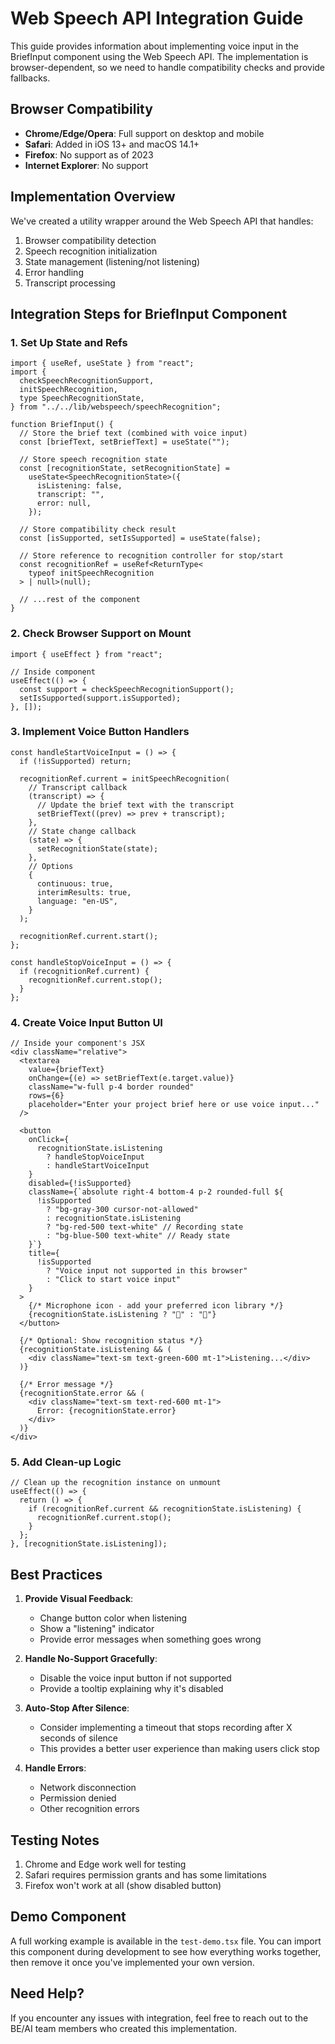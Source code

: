 # Web Speech API Integration Guide

This guide provides information about implementing voice input in the BriefInput component using the Web Speech API. The implementation is browser-dependent, so we need to handle compatibility checks and provide fallbacks.

## Browser Compatibility

- **Chrome/Edge/Opera**: Full support on desktop and mobile
- **Safari**: Added in iOS 13+ and macOS 14.1+
- **Firefox**: No support as of 2023
- **Internet Explorer**: No support

## Implementation Overview

We've created a utility wrapper around the Web Speech API that handles:

1. Browser compatibility detection
2. Speech recognition initialization
3. State management (listening/not listening)
4. Error handling
5. Transcript processing

## Integration Steps for BriefInput Component

### 1. Set Up State and Refs

```tsx
import { useRef, useState } from "react";
import {
  checkSpeechRecognitionSupport,
  initSpeechRecognition,
  type SpeechRecognitionState,
} from "../../lib/webspeech/speechRecognition";

function BriefInput() {
  // Store the brief text (combined with voice input)
  const [briefText, setBriefText] = useState("");

  // Store speech recognition state
  const [recognitionState, setRecognitionState] =
    useState<SpeechRecognitionState>({
      isListening: false,
      transcript: "",
      error: null,
    });

  // Store compatibility check result
  const [isSupported, setIsSupported] = useState(false);

  // Store reference to recognition controller for stop/start
  const recognitionRef = useRef<ReturnType<
    typeof initSpeechRecognition
  > | null>(null);

  // ...rest of the component
}
```

### 2. Check Browser Support on Mount

```tsx
import { useEffect } from "react";

// Inside component
useEffect(() => {
  const support = checkSpeechRecognitionSupport();
  setIsSupported(support.isSupported);
}, []);
```

### 3. Implement Voice Button Handlers

```tsx
const handleStartVoiceInput = () => {
  if (!isSupported) return;

  recognitionRef.current = initSpeechRecognition(
    // Transcript callback
    (transcript) => {
      // Update the brief text with the transcript
      setBriefText((prev) => prev + transcript);
    },
    // State change callback
    (state) => {
      setRecognitionState(state);
    },
    // Options
    {
      continuous: true,
      interimResults: true,
      language: "en-US",
    }
  );

  recognitionRef.current.start();
};

const handleStopVoiceInput = () => {
  if (recognitionRef.current) {
    recognitionRef.current.stop();
  }
};
```

### 4. Create Voice Input Button UI

```tsx
// Inside your component's JSX
<div className="relative">
  <textarea
    value={briefText}
    onChange={(e) => setBriefText(e.target.value)}
    className="w-full p-4 border rounded"
    rows={6}
    placeholder="Enter your project brief here or use voice input..."
  />

  <button
    onClick={
      recognitionState.isListening
        ? handleStopVoiceInput
        : handleStartVoiceInput
    }
    disabled={!isSupported}
    className={`absolute right-4 bottom-4 p-2 rounded-full ${
      !isSupported
        ? "bg-gray-300 cursor-not-allowed"
        : recognitionState.isListening
        ? "bg-red-500 text-white" // Recording state
        : "bg-blue-500 text-white" // Ready state
    }`}
    title={
      !isSupported
        ? "Voice input not supported in this browser"
        : "Click to start voice input"
    }
  >
    {/* Microphone icon - add your preferred icon library */}
    {recognitionState.isListening ? "🔴" : "🎤"}
  </button>

  {/* Optional: Show recognition status */}
  {recognitionState.isListening && (
    <div className="text-sm text-green-600 mt-1">Listening...</div>
  )}

  {/* Error message */}
  {recognitionState.error && (
    <div className="text-sm text-red-600 mt-1">
      Error: {recognitionState.error}
    </div>
  )}
</div>
```

### 5. Add Clean-up Logic

```tsx
// Clean up the recognition instance on unmount
useEffect(() => {
  return () => {
    if (recognitionRef.current && recognitionState.isListening) {
      recognitionRef.current.stop();
    }
  };
}, [recognitionState.isListening]);
```

## Best Practices

1. **Provide Visual Feedback**:

   - Change button color when listening
   - Show a "listening" indicator
   - Provide error messages when something goes wrong

2. **Handle No-Support Gracefully**:

   - Disable the voice input button if not supported
   - Provide a tooltip explaining why it's disabled

3. **Auto-Stop After Silence**:

   - Consider implementing a timeout that stops recording after X seconds of silence
   - This provides a better user experience than making users click stop

4. **Handle Errors**:
   - Network disconnection
   - Permission denied
   - Other recognition errors

## Testing Notes

1. Chrome and Edge work well for testing
2. Safari requires permission grants and has some limitations
3. Firefox won't work at all (show disabled button)

## Demo Component

A full working example is available in the `test-demo.tsx` file. You can import this component during development to see how everything works together, then remove it once you've implemented your own version.

## Need Help?

If you encounter any issues with integration, feel free to reach out to the BE/AI team members who created this implementation.
